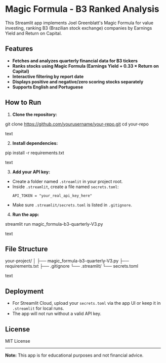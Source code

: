 # Magic Formula - B3 Ranked Analysis

This Streamlit app implements Joel Greenblatt's Magic Formula for value investing, ranking B3 (Brazilian stock exchange) companies by Earnings Yield and Return on Capital.

## Features

- **Fetches and analyzes quarterly financial data for B3 tickers**
- **Ranks stocks using Magic Formula (Earnings Yield + 0.33 × Return on Capital)**
- **Interactive filtering by report date**
- **Displays positive and negative/zero scoring stocks separately**
- **Supports English and Portuguese**

## How to Run

1. **Clone the repository:**

git clone https://github.com/yourusername/your-repo.git
cd your-repo

text

2. **Install dependencies:**

pip install -r requirements.txt

text

3. **Add your API key:**
- Create a folder named `.streamlit` in your project root.
- Inside `.streamlit`, create a file named `secrets.toml`:
  ```
  API_TOKEN = "your_real_api_key_here"
  ```
- Make sure `.streamlit/secrets.toml` is listed in `.gitignore`.

4. **Run the app:**

streamlit run magic_formula-b3-quarterly-V3.py

text

## File Structure

your-project/
│
├── magic_formula-b3-quarterly-V3.py
├── requirements.txt
├── .gitignore
└── .streamlit/
└── secrets.toml

text

## Deployment

- For Streamlit Cloud, upload your `secrets.toml` via the app UI or keep it in `.streamlit` for local runs.
- The app will not run without a valid API key.

## License

MIT License

---

**Note:** This app is for educational purposes and not financial advice.